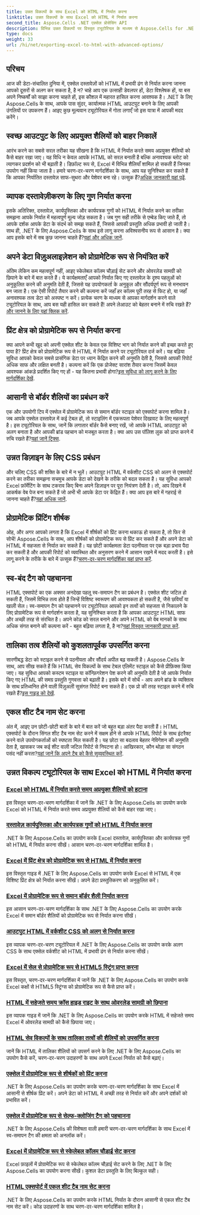 ```yaml
---
title: उन्नत विकल्पों के साथ Excel को HTML में निर्यात करना
linktitle: उन्नत विकल्पों के साथ Excel को HTML में निर्यात करना
second_title: Aspose.Cells .NET एक्सेल प्रोसेसिंग API
description: विभिन्न उन्नत विकल्पों पर विस्तृत ट्यूटोरियल के माध्यम से Aspose.Cells for .NET के साथ Excel को HTML में निर्यात करने पर बहुमूल्य अंतर्दृष्टि अनलॉक करें, अपने दस्तावेज़ निर्यात को बढ़ाएं।
type: docs
weight: 33
url: /hi/net/exporting-excel-to-html-with-advanced-options/
---
```

## परिचय

आज की डेटा-संचालित दुनिया में, एक्सेल दस्तावेज़ों को HTML में प्रभावी ढंग से निर्यात करना जानना आपको दूसरों से अलग कर सकता है, है न? चाहे आप एक उत्साही डेवलपर हों, डेटा विश्लेषक हों, या बस अपने निष्कर्षों को साझा करना चाहते हों, इस कौशल में महारत हासिल करना आवश्यक है। .NET के लिए Aspose.Cells के साथ, आपके पास सुंदर, कार्यात्मक HTML आउटपुट बनाने के लिए आपकी उंगलियों पर उपकरण हैं। आइए कुछ मूल्यवान ट्यूटोरियल में गोता लगाएँ जो इस यात्रा में आपकी मदद करेंगे।

## स्वच्छ आउटपुट के लिए अप्रयुक्त शैलियों को बाहर निकालें

आरंभ करने का सबसे सरल तरीका यह सीखना है कि HTML में निर्यात करते समय अप्रयुक्त शैलियों को कैसे बाहर रखा जाए। यह विधि न केवल आपके HTML को सरल बनाती है बल्कि अनावश्यक ब्लोट को त्यागकर प्रदर्शन को भी बढ़ाती है। डिफ़ॉल्ट रूप से, Excel में विभिन्न शैलियाँ शामिल हो सकती हैं जिनका उपयोग नहीं किया जाता है। हमारे चरण-दर-चरण मार्गदर्शिका के साथ, आप यह सुनिश्चित कर सकते हैं कि आपका निर्यातित दस्तावेज़ साफ-सुथरा और पेशेवर बना रहे। उत्सुक हैं?[अधिक जानकारी यहां पढ़ें](./excluding-unused-styles/).

## व्यापक दस्तावेज़ीकरण के लिए गुण निर्यात करना

 इसके अतिरिक्त, दस्तावेज़, कार्यपुस्तिका और कार्यपत्रक गुणों को HTML में निर्यात करने का तरीका समझना आपके निर्यात में महत्वपूर्ण मूल्य जोड़ सकता है। जब गुण सही तरीके से एम्बेड किए जाते हैं, तो आपके दर्शक आपके डेटा के संदर्भ को समझ सकते हैं, जिससे आपकी प्रस्तुति अधिक प्रभावी हो जाती है। साथ ही, .NET के लिए Aspose.Cells के साथ इसे लागू करना अविश्वसनीय रूप से आसान है। क्या आप इसके बारे में सब कुछ जानना चाहते हैं?[यहां और अधिक जानें](./exporting-document-workbook-and-worksheet-properties/).

## अपने डेटा विज़ुअलाइज़ेशन को प्रोग्रामेटिक रूप से नियंत्रित करें

अंतिम लेकिन कम महत्वपूर्ण नहीं, आइए स्केलेबल कॉलम चौड़ाई सेट करने और ओवरलेड सामग्री को छिपाने के बारे में बात करते हैं। ये कार्यक्षमताएँ आपको निर्यात किए गए दस्तावेज़ के दृश्य पहलुओं को अनुकूलित करने की अनुमति देती हैं, जिससे यह उपयोगकर्ता के अनुकूल और सौंदर्यपूर्ण रूप से मनभावन बन जाता है। एक ऐसी रिपोर्ट तैयार करने की कल्पना करें जहाँ हर कॉलम पूरी तरह से फिट हो, या जहाँ अनावश्यक तत्व डेटा को अस्पष्ट न करें। प्रत्येक चरण के माध्यम से आपका मार्गदर्शन करने वाले ट्यूटोरियल के साथ, आप बस यही हासिल कर सकते हैं! अपने लेआउट को बेहतर बनाने में रुचि रखते हैं?[और जानने के लिए यहां क्लिक करें](./setting-scalable-column-width/).

## प्रिंट क्षेत्र को प्रोग्रामेटिक रूप से निर्यात करना

 क्या आपने कभी खुद को अपनी एक्सेल शीट के केवल एक विशिष्ट भाग को निर्यात करने की इच्छा करते हुए पाया है? प्रिंट क्षेत्र को प्रोग्रामेटिक रूप से HTML में निर्यात करने पर ट्यूटोरियल दर्ज करें। यह बढ़िया सुविधा आपको केवल सबसे प्रासंगिक डेटा पर ध्यान केंद्रित करने की अनुमति देती है, जिससे आपकी रिपोर्ट अधिक साफ और लक्षित बनती है। कल्पना करें कि एक प्रोजेक्ट सारांश तैयार करना जिसमें केवल आवश्यक आंकड़े प्रदर्शित किए गए हों - यह कितना प्रभावी होगा?[इस सुविधा को लागू करने के लिए मार्गदर्शिका देखें](./exporting-print-area/).

## आसानी से बॉर्डर शैलियों का प्रबंधन करें

 एक और उपयोगी टिप में एक्सेल में प्रोग्रामेटिक रूप से समान बॉर्डर स्टाइल को एक्सपोर्ट करना शामिल है। जब आपके एक्सेल दस्तावेज़ में कई टेबल हों, तो स्टाइलिंग में एकरूपता पेशेवर दिखावट के लिए महत्वपूर्ण है। इस ट्यूटोरियल के साथ, जानें कि लगातार बॉर्डर कैसे बनाए रखें, जो आपके HTML आउटपुट को अलग बनाता है और आपकी ब्रांड पहचान को मजबूत करता है। क्या आप उस पॉलिश लुक को प्राप्त करने में रुचि रखते हैं?[यहां जानें ट्रिक्स](./exporting-similar-border-style/).

## उन्नत डिज़ाइन के लिए CSS प्रबंधन

 और चलिए CSS की शक्ति के बारे में न भूलें। आउटपुट HTML में वर्कशीट CSS को अलग से एक्सपोर्ट करने का तरीका समझना सचमुच आपके डेटा को देखने के तरीके को बदल सकता है। यह सुविधा आपको Excel फ़ॉर्मेटिंग के साथ टकराव किए बिना अपने डिज़ाइन पर पूरा नियंत्रण देती है। तो, आप दिखने में आकर्षक वेब पेज बना सकते हैं जो अभी भी आपके डेटा पर केंद्रित हैं। क्या आप इस बारे में गहराई से जानना चाहते हैं?[यहां अधिक जानें](./exporting-worksheet-css-separately/).

## प्रोग्रामेटिक प्रिंटिंग शीर्षक

ओह, और अगर आपको लगता है कि Excel में शीर्षकों को प्रिंट करना थकाऊ हो सकता है, तो फिर से सोचें! Aspose.Cells के साथ, आप शीर्षकों को प्रोग्रामेटिक रूप से प्रिंट कर सकते हैं और अपने डेटा को HTML में सहजता से निर्यात कर सकते हैं। यह छोटी कार्यक्षमता डेटा पठनीयता पर एक बड़ा प्रभाव पैदा कर सकती है और आपकी रिपोर्ट को व्यवस्थित और अनुसरण करने में आसान रखने में मदद करती है। इसे लागू करने के तरीके के बारे में उत्सुक हैं?[चरण-दर-चरण मार्गदर्शिका यहां प्राप्त करें](./printing-headings/).

## स्व-बंद टैग को पहचानना

 HTML एक्सपोर्ट का एक अक्सर अनदेखा पहलू स्व-समापन टैग का प्रबंधन है। एक्सेल शीट जटिल हो सकती हैं, जिसमें विभिन्न तत्व होते हैं जिन्हें विशिष्ट स्वरूपण की आवश्यकता हो सकती है, जैसे छवियाँ या खाली सेल। स्व-समापन टैग को पहचानने पर ट्यूटोरियल आपको इन तत्वों को सहजता से निकालने के लिए प्रोग्रामेटिक रूप से मार्गदर्शन करता है, यह सुनिश्चित करता है कि आपका आउटपुट HTML साफ और अच्छी तरह से संरचित है। अपने कोड को सरल बनाने और अपने HTML को वेब मानकों के साथ अधिक संगत बनाने की कल्पना करें - बहुत बढ़िया लगता है, है ना?[यहां विस्तृत जानकारी प्राप्त करें](./recognizing-self-closing-tags/).

## तालिका तत्व शैलियों को कुशलतापूर्वक उपसर्गित करना

सारणीबद्ध डेटा को स्टाइल करने से पठनीयता और सौंदर्य अपील बढ़ सकती है। Aspose.Cells के साथ, आप सीख सकते हैं कि HTML सेव विकल्पों के साथ टेबल एलिमेंट स्टाइल को कैसे प्रीफ़िक्स किया जाए। यह सुविधा आपको कस्टम स्टाइल या कॉन्फ़िगरेशन पेश करने की अनुमति देती है जो आपके निर्यात किए गए HTML की समग्र प्रस्तुति गुणवत्ता को बढ़ाती है। इसके बारे में सोचें - आप अपने ब्रांड के व्यक्तित्व के साथ प्रतिध्वनित होने वाली विज़ुअली सुसंगत रिपोर्ट बना सकते हैं। एक प्रो की तरह स्टाइल करने में रुचि रखते हैं?[इस गाइड को देखें](./prefixing-table-elements-styles/).

## एकल शीट टैब नाम सेट करना

 अंत में, आइए उन छोटी-छोटी बातों के बारे में बात करें जो बहुत बड़ा अंतर पैदा करती हैं। HTML एक्सपोर्ट के दौरान सिंगल शीट टैब नाम सेट करने में सक्षम होने से आपके HTML रिपोर्ट के साथ इंटरैक्ट करने वाले उपयोगकर्ताओं को स्पष्टता मिल सकती है। यह छोटा सा बदलाव बेहतर नेविगेशन की अनुमति देता है, खासकर जब कई शीट वाली जटिल रिपोर्ट से निपटना हो। आखिरकार, कौन थोड़ा सा संगठन पसंद नहीं करता?[यहां जानें कि अपने टैब को कैसे सुव्यवस्थित करें](./setting-single-sheet-tab-name/).


## उन्नत विकल्प ट्यूटोरियल के साथ Excel को HTML में निर्यात करना
### [Excel को HTML में निर्यात करते समय अप्रयुक्त शैलियों को हटाना](./excluding-unused-styles/)
इस विस्तृत चरण-दर-चरण मार्गदर्शिका में जानें कि .NET के लिए Aspose.Cells का उपयोग करके Excel को HTML में निर्यात करते समय अप्रयुक्त शैलियों को कैसे बाहर रखा जाए।
### [दस्तावेज़ कार्यपुस्तिका और कार्यपत्रक गुणों को HTML में निर्यात करना](./exporting-document-workbook-and-worksheet-properties/)
.NET के लिए Aspose.Cells का उपयोग करके Excel दस्तावेज़, कार्यपुस्तिका और कार्यपत्रक गुणों को HTML में निर्यात करना सीखें। आसान चरण-दर-चरण मार्गदर्शिका शामिल है।
### [Excel में प्रिंट क्षेत्र को प्रोग्रामेटिक रूप से HTML में निर्यात करना](./exporting-print-area/)
इस विस्तृत गाइड में .NET के लिए Aspose.Cells का उपयोग करके Excel से HTML में एक विशिष्ट प्रिंट क्षेत्र को निर्यात करना सीखें। अपने डेटा प्रस्तुतिकरण को अनुकूलित करें।
### [Excel में प्रोग्रामेटिक रूप से समान बॉर्डर शैली निर्यात करना](./exporting-similar-border-style/)
इस आसान चरण-दर-चरण मार्गदर्शिका के साथ .NET के लिए Aspose.Cells का उपयोग करके Excel में समान बॉर्डर शैलियों को प्रोग्रामेटिक रूप से निर्यात करना सीखें।
### [आउटपुट HTML में वर्कशीट CSS को अलग से निर्यात करना](./exporting-worksheet-css-separately/)
इस व्यापक चरण-दर-चरण ट्यूटोरियल में .NET के लिए Aspose.Cells का उपयोग करके अलग CSS के साथ एक्सेल वर्कशीट को HTML में प्रभावी ढंग से निर्यात करना सीखें।
### [Excel में सेल से प्रोग्रामेटिक रूप से HTML5 स्ट्रिंग प्राप्त करना](./getting-html5-string-from-cell/)
इस विस्तृत, चरण-दर-चरण मार्गदर्शिका में जानें कि .NET के लिए Aspose.Cells का उपयोग करके Excel कक्षों से HTML5 स्ट्रिंग्स को प्रोग्रामेटिक रूप से कैसे प्राप्त करें।
### [HTML में सहेजते समय क्रॉस हाइड राइट के साथ ओवरलेड सामग्री को छिपाना](./hiding-overlaid-content-with-cross-hide-right/)
इस व्यापक गाइड में जानें कि .NET के लिए Aspose.Cells का उपयोग करके HTML में सहेजते समय Excel में ओवरलेड सामग्री को कैसे छिपाया जाए।
### [HTML सेव विकल्पों के साथ तालिका तत्वों की शैलियों को उपसर्गित करना](./prefixing-table-elements-styles/)
जानें कि HTML में तालिका शैलियों को उपसर्ग करने के लिए .NET के लिए Aspose.Cells का उपयोग कैसे करें, चरण-दर-चरण उदाहरणों के साथ अपने Excel निर्यात को कैसे बढ़ाएं।
### [एक्सेल में प्रोग्रामेटिक रूप से शीर्षकों को प्रिंट करना](./printing-headings/)
.NET के लिए Aspose.Cells का उपयोग करके चरण-दर-चरण मार्गदर्शिका के साथ Excel में आसानी से शीर्षक प्रिंट करें। अपने डेटा को HTML में अच्छी तरह से निर्यात करें और अपने दर्शकों को प्रभावित करें।
### [एक्सेल में प्रोग्रामेटिक रूप से सेल्फ-क्लोजिंग टैग को पहचानना](./recognizing-self-closing-tags/)
.NET के लिए Aspose.Cells की विशेषता वाली हमारी चरण-दर-चरण मार्गदर्शिका के साथ Excel में स्व-समापन टैग की क्षमता को अनलॉक करें।
### [Excel में प्रोग्रामेटिक रूप से स्केलेबल कॉलम चौड़ाई सेट करना](./setting-scalable-column-width/)
Excel फ़ाइलों में प्रोग्रामेटिक रूप से स्केलेबल कॉलम चौड़ाई सेट करने के लिए .NET के लिए Aspose.Cells का उपयोग करना सीखें। कुशल डेटा प्रस्तुति के लिए बिल्कुल सही।
### [HTML एक्सपोर्ट में एकल शीट टैब नाम सेट करना](./setting-single-sheet-tab-name/)
.NET के लिए Aspose.Cells का उपयोग करके HTML निर्यात के दौरान आसानी से एकल शीट टैब नाम सेट करें। कोड उदाहरणों के साथ चरण-दर-चरण मार्गदर्शिका शामिल है।
